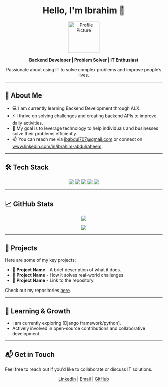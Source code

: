 <h1 align="center">Hello, I'm Ibrahim  👋</h1>

<p align="center">
  <img src="https://drive.google.com/file/d/1hb9auwijeAjUpAywWg2rLRGWzfxFb2Oc/view?usp=sharing" alt="Profile Picture" width="100" />
</p>

<p align="center">
  <b>Backend Developer | Problem Solver | IT Enthusiast</b>
</p>

<p align="center">
  Passionate about using IT to solve complex problems and improve people’s lives.
</p>

---

## 🚀 About Me

- 💻 I am currently learning Backend Development through ALX.
- ⚡ I thrive on solving challenges and creating backend APIs to improve daily activities.
- 🎯 My goal is to leverage technology to help individuals and businesses solve their problems efficiently.
- 📫 You can reach me via ibabdul707@gmail.com or connect on www.linkedin.com/in/ibrahim-abdulraheem.

---

## 🛠 Tech Stack

<p align="center">
  <img src="https://img.shields.io/badge/Python-3776AB?style=for-the-badge&logo=python&logoColor=white" />
  <img src="https://img.shields.io/badge/Django-092E20?style=for-the-badge&logo=django&logoColor=white" />
  <img src="https://img.shields.io/badge/Node.js-339933?style=for-the-badge&logo=node.js&logoColor=white" />
  <img src="https://img.shields.io/badge/PostgreSQL-316192?style=for-the-badge&logo=postgresql&logoColor=white" />
  <img src="https://img.shields.io/badge/Docker-2496ED?style=for-the-badge&logo=docker&logoColor=white" />
</p>

---

## 📈 GitHub Stats

<p align="center">
  <img src="https://github-readme-stats.vercel.app/api?username=ibabdulraheem&show_icons=true&theme=radical" />
</p>

<p align="center">
  <img src="https://github-readme-streak-stats.herokuapp.com/?user=ibabdulraheem&theme=radical" />
</p>

---

## 🎯 Projects

Here are some of my key projects:

- 🔹 **Project Name** - A brief description of what it does.
- 🔹 **Project Name** - How it solves real-world challenges.
- 🔹 **Project Name** - Link to the repository.

Check out my repositories [here](https://github.com/[ibabdulraheem]).

---

## 🌱 Learning & Growth

- I am currently exploring [Django framework/python].
- Actively involved in open-source contributions and collaborative development.

---

## 📬 Get in Touch

Feel free to reach out if you'd like to collaborate or discuss IT solutions.

<p align="center">
  <a href="https://www.linkedin.com/in/[YourLinkedInProfile]">LinkedIn</a> |
  <a href="mailto:[ibabdul707@gmail.com]">Email</a> |
  <a href="https://github.com/[ibabdulraheem]">GitHub</a>
</p>
